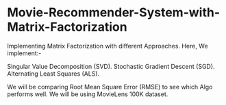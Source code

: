 # Movie-Recommender-System-with-Matrix-Factorization
Implementing Matrix Factorization with different Approaches.  Here, We implement:-     

Singular Value Decomposition (SVD).
Stochastic Gradient Descent (SGD).   
Alternating Least Squares (ALS).  

We will be comparing Root Mean Square Error (RMSE) to see which Algo performs well.  We will be using MovieLens 100K dataset.

